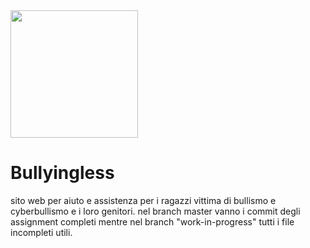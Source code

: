 <img height="204" src="http://marsant.altervista.org/img/portfolio/BullyingLessLogo.jpg">

# Bullyingless
sito web per aiuto e assistenza per i ragazzi vittima di bullismo e cyberbullismo e i loro genitori.
nel branch master vanno i commit degli assignment completi mentre nel branch "work-in-progress" tutti i file incompleti utili.

